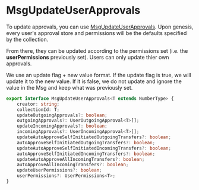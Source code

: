 # MsgUpdateUserApprovals

To update approvals, you can use [MsgUpdateUserApprovals](https://bitbadges.github.io/bitbadgesjs/classes/MsgUpdateUserApprovals.html). Upon genesis, every user's approval store and permissions will be the defaults specified by the collection.&#x20;

From there, they can be updated according to the permissions set (i.e. the **userPermissions** previously set). Users can only update thier own approvals.

We use an update flag + new value format. If the update flag is true, we will update it to the new value. If it is false, we do not update and ignore the value in the Msg and keep what was previously set.

```typescript
export interface MsgUpdateUserApprovals<T extends NumberType> {
    creator: string;
    collectionId: T;
    updateOutgoingApprovals?: boolean;
    outgoingApprovals?: UserOutgoingApproval<T>[];
    updateIncomingApprovals?: boolean;
    incomingApprovals?: UserIncomingApproval<T>[];
    updateAutoApproveSelfInitiatedOutgoingTransfers?: boolean;
    autoApproveSelfInitiatedOutgoingTransfers?: boolean;
    updateAutoApproveSelfInitiatedIncomingTransfers?: boolean;
    autoApproveSelfInitiatedIncomingTransfers?: boolean;
    updateAutoApproveAllIncomingTransfers?: boolean;
    autoApproveAllIncomingTransfers?: boolean;
    updateUserPermissions?: boolean;
    userPermissions?: UserPermissions<T>;
}
```
